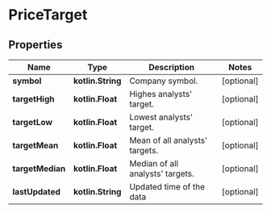 
# PriceTarget

## Properties
Name | Type | Description | Notes
------------ | ------------- | ------------- | -------------
**symbol** | **kotlin.String** | Company symbol. |  [optional]
**targetHigh** | **kotlin.Float** | Highes analysts&#39; target. |  [optional]
**targetLow** | **kotlin.Float** | Lowest analysts&#39; target. |  [optional]
**targetMean** | **kotlin.Float** | Mean of all analysts&#39; targets. |  [optional]
**targetMedian** | **kotlin.Float** | Median of all analysts&#39; targets. |  [optional]
**lastUpdated** | **kotlin.String** | Updated time of the data |  [optional]



